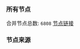 ### 所有节点
合并节点总数: `6808`
[节点链接](https://github.com/rzhy1/33/raw/master/sub/sub_merge_base64.txt)

### 节点来源
